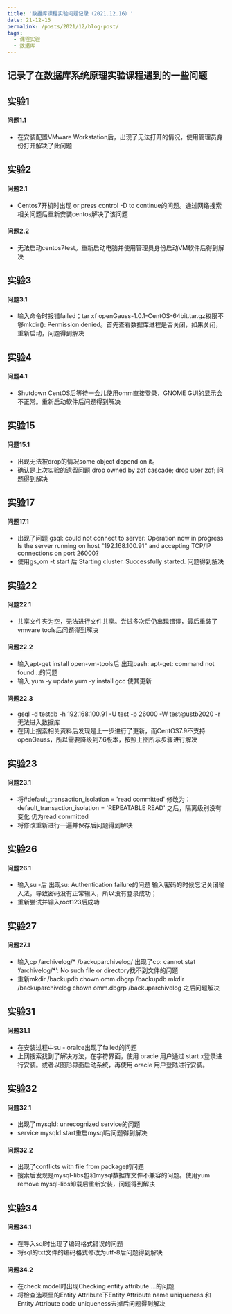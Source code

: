 ```yaml
---
title: '数据库课程实验问题记录（2021.12.16）'
date: 21-12-16
permalink: /posts/2021/12/blog-post/
tags:
  - 课程实验
  - 数据库
---
```


## 记录了在数据库系统原理实验课程遇到的一些问题

## 实验1

#### 问题1.1
- 在安装配置VMware Workstation后，出现了无法打开的情况，使用管理员身份打开解决了此问题

## 实验2
#### 问题2.1
- Centos7开机时出现 or press control -D to continue的问题。通过网络搜索相关问题后重新安装centos解决了该问题

#### 问题2.2
- 无法启动centos7test。重新启动电脑并使用管理员身份启动VM软件后得到解决

## 实验3
#### 问题3.1
- 输入命令时报错failed；tar xf openGauss-1.0.1-CentOS-64bit.tar.gz权限不够mkdir(): Permission denied。首先查看数据库进程是否关闭，如果关闭，重新启动，问题得到解决

## 实验4
#### 问题4.1
- Shutdown CentOS后等待一会儿使用omm直接登录，GNOME GUI的显示会不正常。重新启动软件后问题得到解决

## 实验15
#### 问题15.1
- 出现无法被drop的情况some object depend on it。
- 确认是上次实验的遗留问题
  drop owned by zqf cascade;
  drop user zqf;
  问题得到解决

## 实验17
#### 问题17.1
- 出现了问题
  gsql: could not connect to server: Operation now in progress
    Is the server running on host "192.168.100.91" and accepting
    TCP/IP connections on port 26000?
- 使用gs_om -t start 后
  Starting cluster.
  Successfully started.
  问题得到解决

## 实验22
#### 问题22.1
- 共享文件夹为空，无法进行文件共享。尝试多次后仍出现错误，最后重装了vmware tools后问题得到解决

#### 问题22.2
- 输入apt-get install open-vm-tools后
  出现bash: apt-get: command not found...的问题
- 输入
  yum -y update
  yum -y install gcc
  使其更新

#### 问题22.3
- gsql -d testdb -h 192.168.100.91 -U test -p 26000 -W test@ustb2020 -r
  无法进入数据库
- 在网上搜索相关资料后发现是上一步进行了更新，而CentOS7.9不支持openGauss，所以需要降级到7.6版本，按照上图所示步骤进行解决

## 实验23
#### 问题23.1
- 将#default_transaction_isolation = 'read committed'
  修改为：default_transaction_isolation = 'REPEATABLE READ'
  之后，隔离级别没有变化
  仍为read committed
- 将修改重新进行一遍并保存后问题得到解决

## 实验26
#### 问题26.1
- 输入su -后
  出现su: Authentication failure的问题
  输入密码的时候忘记关闭输入法，导致密码没有正常输入，所以没有登录成功；
- 重新尝试并输入root123后成功

## 实验27
#### 问题27.1
- 输入cp /archivelog/* /backuparchivelog/
  出现了cp: cannot stat ‘/archivelog/*’: No such file or directory找不到文件的问题
- 重新mkdir /backupdb
  chown omm.dbgrp /backupdb
  mkdir /backuparchivelog
  chown omm.dbgrp /backuparchivelog
  之后问题解决

## 实验31
#### 问题31.1
- 在安装过程中su - oralce出现了failed的问题
- 上网搜索找到了解决方法，在字符界面，使用 oracle 用户通过 start x登录进行安装。或者以图形界面启动系统，再使用 oracle 用户登陆进行安装。

## 实验32
#### 问题32.1
- 出现了mysqld: unrecognized service的问题
- service mysqld start重启mysql后问题得到解决

#### 问题32.2
- 出现了conflicts with file from package的问题
- 搜索后发现是mysql-libs包和mysql数据库文件不兼容的问题。使用yum remove mysql-libs卸载后重新安装，问题得到解决

## 实验34
#### 问题34.1
- 在导入sql时出现了编码格式错误的问题
- 将sql的txt文件的编码格式修改为utf-8后问题得到解决

#### 问题34.2
- 在check model时出现Checking entity attribute …的问题
- 将检查选项里的Entity Attribute下Entity Attribute name uniqueness 和 Entity Attribute code uniqueness去掉后问题得到解决